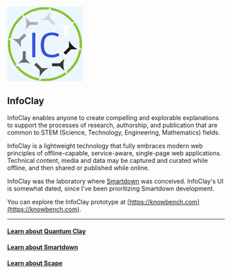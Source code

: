 ![ICLogoHero](/ICLogoHero.png)

## InfoClay

InfoClay enables anyone to create compelling and explorable explanations to support the processes of research, authorship, and publication that are common to STEM (Science, Technology, Engineering, Mathematics) fields.

InfoClay is a lightweight technology that fully embraces modern web principles of offline-capable, service-aware, single-page web applications. Technical content, media and data may be captured and curated while offline, and then shared or published while online.

InfoClay was the laboratory where [Smartdown](/smartdown/) was conceived. InfoClay's UI is somewhat dated, since I've been prioritizing Smartdown development.

You can explore the InfoClay prototype at [https://knowbench.com](https://knowbench.com).

---

#### [Learn about Quantum Clay](/)
#### [Learn about Smartdown](/smartdown/)
#### [Learn about Scape](/scape/)

